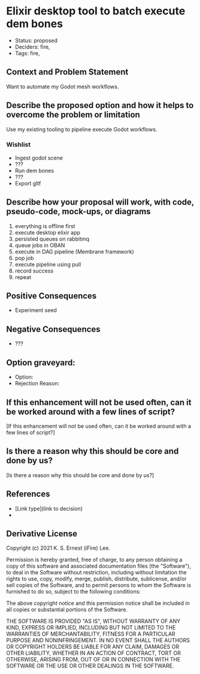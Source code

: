 # Elixir desktop tool to batch execute dem bones

- Status: proposed <!-- draft | rejected | accepted | deprecated | superseded by -->
- Deciders: fire,
- Tags: fire,

## Context and Problem Statement

Want to automate my Godot mesh workflows.

## Describe the proposed option and how it helps to overcome the problem or limitation

Use my existing tooling to pipeline execute Godot workflows.

### Wishlist

* Ingest godot scene
* ???
* Run dem bones
* ???
* Export gltf

## Describe how your proposal will work, with code, pseudo-code, mock-ups, or diagrams

1. everything is offline first
1. execute desktop elixir app
2. persisted queues on rabbitmq
4. queue jobs in OBAN
5. execute in DAG pipeline (Membrane framework)
6. pop job
7. execute pipeline using pull
8. record success
9. repeat

## Positive Consequences <!-- optional -->

- Experiment seed

## Negative Consequences <!-- optional -->

- ???

## Option graveyard: <!-- same as above -->

- Option: <!-- [List the proposed options no longer open for consideration.] -->
- Rejection Reason: <!-- [List the reasons for the rejection: (the Bad traits)] -->

## If this enhancement will not be used often, can it be worked around with a few lines of script?

[If this enhancement will not be used often, can it be worked around with a few lines of script?]

## Is there a reason why this should be core and done by us?

[Is there a reason why this should be core and done by us?]

## References <!-- optional -->

- [Link type](link to decision) <!-- example: Refined by [xxx](yyyymmdd-xxx.md) -->
- <!-- numbers of links can vary -->

## Derivative License

Copyright (c) 2021 K. S. Ernest (iFire) Lee.

Permission is hereby granted, free of charge, to any person obtaining a copy
of this software and associated documentation files (the "Software"), to deal
in the Software without restriction, including without limitation the rights
to use, copy, modify, merge, publish, distribute, sublicense, and/or sell
copies of the Software, and to permit persons to whom the Software is
furnished to do so, subject to the following conditions:

The above copyright notice and this permission notice shall be included in all
copies or substantial portions of the Software.

THE SOFTWARE IS PROVIDED "AS IS", WITHOUT WARRANTY OF ANY KIND, EXPRESS OR
IMPLIED, INCLUDING BUT NOT LIMITED TO THE WARRANTIES OF MERCHANTABILITY,
FITNESS FOR A PARTICULAR PURPOSE AND NONINFRINGEMENT. IN NO EVENT SHALL THE
AUTHORS OR COPYRIGHT HOLDERS BE LIABLE FOR ANY CLAIM, DAMAGES OR OTHER
LIABILITY, WHETHER IN AN ACTION OF CONTRACT, TORT OR OTHERWISE, ARISING FROM,
OUT OF OR IN CONNECTION WITH THE SOFTWARE OR THE USE OR OTHER DEALINGS IN THE
SOFTWARE.
